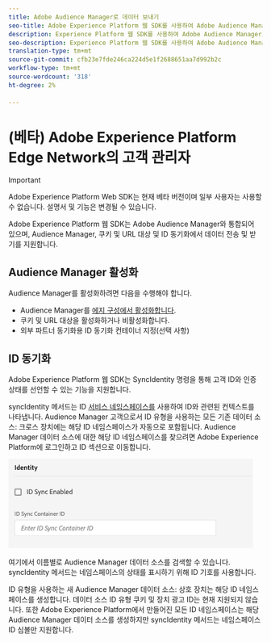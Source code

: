 ```yaml
---
title: Adobe Audience Manager로 데이터 보내기
seo-title: Adobe Experience Platform 웹 SDK를 사용하여 Adobe Audience Manager로 데이터 전송
description: Experience Platform 웹 SDK를 사용하여 Adobe Audience Manager로 데이터를 전송하는 방법 학습
seo-description: Experience Platform 웹 SDK를 사용하여 Adobe Audience Manager로 데이터를 전송하는 방법 학습
translation-type: tm+mt
source-git-commit: cfb23e7fde246ca224d5e1f2688651aa7d992b2c
workflow-type: tm+mt
source-wordcount: '318'
ht-degree: 2%

---
```



# (베타) Adobe Experience Platform Edge Network의 고객 관리자

>[!IMPORTANT]
>
>Adobe Experience Platform Web SDK는 현재 베타 버전이며 일부 사용자는 사용할 수 없습니다. 설명서 및 기능은 변경될 수 있습니다.

Adobe Experience Platform 웹 SDK는 Adobe Audience Manager와 통합되어 있으며, Audience Manager, 쿠키 및 URL 대상 및 ID 동기화에서 데이터 전송 및 받기를 지원합니다.

## Audience Manager 활성화

Audience Manager를 활성화하려면 다음을 수행해야 합니다.

- Audience Manager를 [에지 구성에서 활성화합니다](../../fundamentals/edge-configuration.md).
- 쿠키 및 URL 대상을 활성화하거나 비활성화합니다.
- 외부 파트너 동기화용 ID 동기화 컨테이너 지정(선택 사항)

## ID 동기화

Adobe Experience Platform 웹 SDK는 SyncIdentity [](../../fundamentals/identity.md) 명령을 통해 고객 ID와 인증 상태를 선언할 수 있는 기능을 지원합니다.

syncIdentity 메서드는 ID [서비스 네임스페이스를](../../../identity/../identity-service/namespaces.md) 사용하여 ID와 관련된 컨텍스트를 나타냅니다. Audience Manager 고객으로서 ID 유형을 사용하는 모든 기존 데이터 소스: 크로스 장치에는 해당 ID 네임스페이스가 자동으로 포함됩니다. Audience Manager 데이터 소스에 대한 해당 ID 네임스페이스를 찾으려면 Adobe Experience Platform에 로그인하고 ID 섹션으로 이동합니다.

![네임스페이스 UI 보기](../../../assets/edge_configuration_identity.png)

여기에서 이름별로 Audience Manager 데이터 소스를 검색할 수 있습니다. syncIdentity 메서드는 네임스페이스의 상태를 표시하기 위해 ID 기호를 사용합니다.

ID 유형을 사용하는 새 Audience Manager 데이터 소스: 상호 장치는 해당 ID 네임스페이스를 생성합니다. 데이터 소스 ID 유형 쿠키 및 장치 광고 ID는 현재 지원되지 않습니다. 또한 Adobe Experience Platform에서 만들어진 모든 ID 네임스페이스는 해당 Audience Manager 데이터 소스를 생성하지만 syncIdentity 메서드는 네임스페이스 ID 심볼만 지원합니다.
